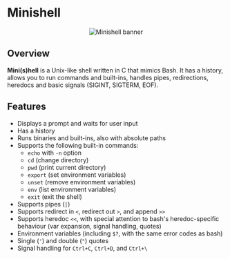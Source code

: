 # Minishell

<p align="center">
<img src="https://github.com/user-attachments/assets/fb4c5361-65d3-43af-8634-f9dae24e1636" alt="Minishell banner"/>
</p>

## Overview

**Mini(s)hell** is a Unix-like shell written in C that mimics Bash. It has a history, allows you to run commands and built-ins, handles pipes, redirections, heredocs and basic signals (SIGINT, SIGTERM, EOF).

## Features

- Displays a prompt and waits for user input
- Has a history
- Runs binaries and built-ins, also with absolute paths
- Supports the following built-in commands:
  - `echo` with `-n` option
  - `cd` (change directory)
  - `pwd` (print current directory)
  - `export` (set environment variables)
  - `unset` (remove environment variables)
  - `env` (list environment variables)
  - `exit` (exit the shell)
- Supports pipes (`|`)
- Supports redirect in `<`, redirect out `>`, and append `>>`
- Supports heredoc `<<`, with special attention to bash's heredoc-specific behaviour (var expansion, signal handling, quotes)
- Environment variables (including `$?`, with the same error codes as bash)
- Single (`'`) and double (`"`) quotes
- Signal handling for `Ctrl+C`, `Ctrl+D`, and `Ctrl+\`
